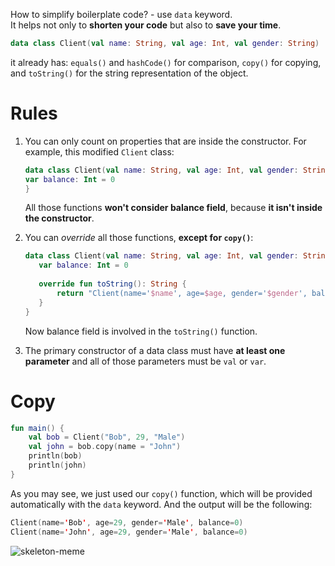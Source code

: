 How to simplify boilerplate code? - use `data` keyword.  
It helps not only to **shorten your code** but also to **save your time**.  

```kotlin
data class Client(val name: String, val age: Int, val gender: String)
```
it already has: `equals()` and `hashCode()` for comparison, `copy()` for copying, and `toString()` for the string representation of the object.

# Rules

1. You can only count on properties that are inside the constructor. For example, this modified `Client` class:
   ```kotlin
   data class Client(val name: String, val age: Int, val gender: String) {
   var balance: Int = 0
   } 
   ```
   All those functions **won't consider balance field**, because **it isn't inside the constructor**.

2. You can _override_ all those functions, **except for `copy()`**:
   ```kotlin
   data class Client(val name: String, val age: Int, val gender: String) {
      var balance: Int = 0
  
      override fun toString(): String {
          return "Client(name='$name', age=$age, gender='$gender', balance=$balance)"
      }
   }
   ```
   Now balance field is involved in the `toString()` function.

3. The primary constructor of a data class must have **at least one parameter** and all of those parameters must be `val` or `var`.

# Copy

```kotlin
fun main() {
    val bob = Client("Bob", 29, "Male")
    val john = bob.copy(name = "John")
    println(bob)
    println(john)
}
```
As you may see, we just used our `copy()` function, which will be provided automatically with the `data` keyword. And the output will be the following:

```kotlin
Client(name='Bob', age=29, gender='Male', balance=0)
Client(name='John', age=29, gender='Male', balance=0)
```

![skeleton-meme](https://user-images.githubusercontent.com/63263301/203328709-ffeb76b4-cf17-4c0a-ab62-ca52d4fdce9a.gif)

